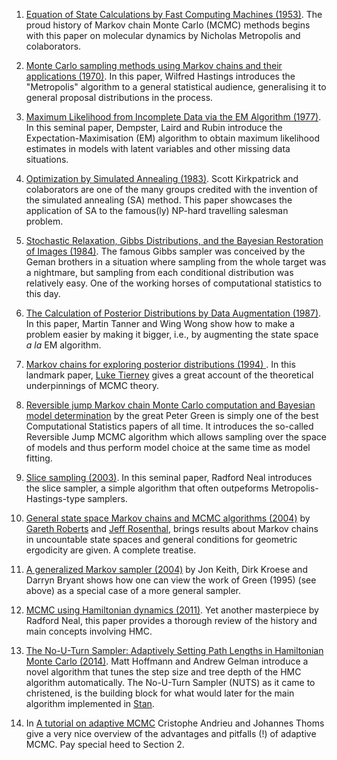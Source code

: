 1. [Equation of State Calculations by Fast Computing Machines (1953)](https://bayes.wustl.edu/Manual/EquationOfState.pdf). The proud history of Markov chain Monte Carlo (MCMC) methods begins with this paper on molecular dynamics by Nicholas Metropolis and colaborators. 

2. [Monte Carlo sampling methods using Markov chains and their applications (1970)](https://www.jstor.org/stable/2334940?seq=1#metadata_info_tab_contents). In this paper, Wilfred Hastings introduces the "Metropolis" algorithm to a general statistical audience, generalising it to general proposal distributions in the process. 

3. [Maximum Likelihood from Incomplete Data via the EM Algorithm (1977)](http://web.mit.edu/6.435/www/Dempster77.pdf).
In this seminal paper, Dempster, Laird and Rubin introduce the Expectation-Maximisation (EM) algorithm to obtain maximum likelihood estimates in models with latent variables and other missing data situations. 

4. [Optimization by Simulated Annealing (1983)](https://science.sciencemag.org/content/sci/220/4598/671.full.pdf?casa_token=l4X_4ng3VyEAAAAA:JQwegbBrAsM8upy2ri9fM5fL80C27ZOaV-T3ZN845y0O0rlRMWH46u90xGZEet5M3p7bKarfiU1Yy1o). Scott Kirkpatrick and colaborators are one of the many groups credited with the invention of the simulated annealing (SA) method. This paper showcases the application of SA to the famous(ly) NP-hard travelling salesman problem. 

5. [Stochastic Relaxation, Gibbs Distributions, and the Bayesian Restoration of Images (1984)](http://www.cis.jhu.edu/publications/papers_in_database/GEMAN/GemanPAMI84.pdf). The famous Gibbs sampler was conceived by the Geman brothers in a situation where sampling from the whole target was a nightmare, but sampling from each conditional distribution was relatively easy. One of the working horses of computational statistics to this day.

6. [The Calculation of Posterior Distributions by Data Augmentation (1987)](http://www.stat.cmu.edu/~brian/905-2009/all-papers/tanner-wong-1987-with-disc.pdf). In this paper, Martin Tanner and Wing Wong show how to make a problem easier by making it bigger, i.e., by augmenting the state space _a la_ EM algorithm. 

7. [Markov chains for exploring posterior distributions (1994) ](http://www.stat.rutgers.edu/~rongchen/papers/tierney.pdf). In this landmark paper, [Luke Tierney](https://stat.uiowa.edu/people/luke-tierney) gives a great account of the theoretical underpinnings of MCMC theory. 

8. [Reversible jump Markov chain Monte Carlo computation and Bayesian model determination](https://watermark.silverchair.com/82-4-711.pdf?token=AQECAHi208BE49Ooan9kkhW_Ercy7Dm3ZL_9Cf3qfKAc485ysgAAAr8wggK7BgkqhkiG9w0BBwagggKsMIICqAIBADCCAqEGCSqGSIb3DQEHATAeBglghkgBZQMEAS4wEQQMI6uTaBziNSTMXiuyAgEQgIICcniaw4siMAyDlps7Sw-OCUhxCrhwKF9ypy12JsoYAqb3ULb-M4OPVdAWS8fsxKdAWkZZIzyIEcQd48b52GsqS8Y8iLvAb__C9vFbFRNBHqdA6HKGfKVKn2JebgIACxsODpzmQ6kYKBOBy3RI-mj_6Pz_SYFxg_wd2uPHQTi2bcHnXzALxde6wVYbjL5YR1dyZD0eZDzZ8eViODCBX_rZCWa93PA7srcdQZ3LLBH4NxW9mLe7lDhTkJXnhCbO5dz_O2SPD7PSkQkyFyCXz72PNlEuozWASGlZDh2LpxVYyfsKPj7p3J67WvbLjByOe1SIenLuzP9x5JgjtxxbwNdd3eQpg4xX50zwu8miGV-x-TPCkQs5Eye4ZGu8slzZYroDrvnL3ASVF6fwAd76pMmWn0pLTq_gyFktXfk5DetnPgB7h2-grOdOAQRjdR_B1d-yqqqoNgnJG4iWb_TluTAYdUbUEv3kXg1Jlw69jEna825_qI2-c-M38hxCkEpU_guBLnrAYaZmg_uY7bX9_WTo61RWbNR01hgxJ1FXbOTwuki_vtZI90zNXK0i5_cvd-luIXMz4lMyyr8rgJj_YCUiv7a71TlpY4B92FQ8ra6iNNZg6cn2pOQHptaS_kfgot5LmiTaRtYvD11dvi8a57rim9ue0YJVSW2gzz1PkySLHfAMYjhGLXlhrczJBHR5CWL92d66CC3DlByo8HYWrBrpNAa5bDBqtlnBrxv1r-awvd6bSGDPo5qbV7IHEniiYelm41R-9Ks32GaKISze7ZZYbuhPvGr-Kq2nHpMO---7HVVUqoEXbCjnUCo-Tkl4z5h55fEa) by the great Peter Green is simply one of the best Computational Statistics papers of all time. It introduces the so-called Reversible Jump MCMC algorithm which allows sampling over the space of models and thus perform model choice at the same time as model fitting. 

9. [Slice sampling (2003)](https://projecteuclid.org/euclid.aos/1056562461). In this seminal paper, Radford Neal introduces the slice sampler, a simple algorithm that often outpeforms Metropolis-Hastings-type samplers.

10. [General state space Markov chains and MCMC algorithms (2004)](https://projecteuclid.org/euclid.ps/1099928648) by [Gareth Roberts](https://en.wikipedia.org/wiki/Gareth_Roberts_(statistician)) and [Jeff Rosenthal](http://probability.ca/jeff/), brings results about Markov chains in uncountable state spaces and general conditions for geometric ergodicity are given. A complete treatise.

11. [A generalized Markov sampler (2004)](https://search.proquest.com/docview/204840305/fulltextPDF/3E8E295FF27D47B0PQ/1?accountid=10673) by Jon Keith, Dirk Kroese and Darryn Bryant shows how one can view the work of Green (1995) (see above) as a special case of a more general sampler. 

12. [MCMC using Hamiltonian dynamics (2011)](https://www.cs.utoronto.ca/~radford/ham-mcmc.abstract.html). Yet another masterpiece by Radford Neal, this paper provides a thorough review of the history and main concepts involving HMC.

13. [The No-U-Turn Sampler: Adaptively Setting Path Lengths in Hamiltonian Monte Carlo (2014)](https://arxiv.org/abs/1111.4246). Matt Hoffmann and Andrew Gelman introduce a novel algorithm that tunes the step size and tree depth of the HMC algorithm automatically.
The No-U-Turn Sampler (NUTS) as it came to christened, is the building block for what would later for the main algorithm implemented in [Stan](https://mc-stan.org/).

14. In [A tutorial on adaptive MCMC](https://people.eecs.berkeley.edu/~jordan/sail/readings/andrieu-thoms.pdf) Cristophe Andrieu and Johannes Thoms give a very nice overview of the advantages and pitfalls (!) of adaptive MCMC. Pay special heed to Section 2.
